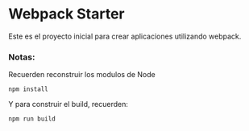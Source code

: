 # Webpack Starter

Este es el proyecto inicial para crear aplicaciones utilizando webpack.

### Notas:
Recuerden reconstruir los modulos de Node
```
npm install
```

Y para construir el build, recuerden:
```
npm run build
```
